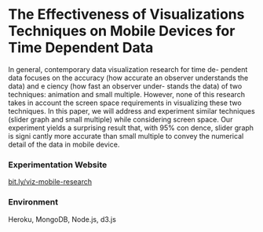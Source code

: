 # The Effectiveness of Visualizations Techniques on Mobile Devices for Time Dependent Data

In general, contemporary data visualization research for time de- pendent data focuses on the accuracy (how accurate an observer understands the data) and e ciency (how fast an observer under- stands the data) of two techniques: animation and small multiple. However, none of this research takes in account the screen space requirements in visualizing these two techniques. In this paper, we will address and experiment similar techniques (slider graph and small multiple) while considering screen space. Our experiment yields a surprising result that, with 95% con dence, slider graph is signi cantly more accurate than small multiple to convey the numerical detail of the data in mobile device.

### Experimentation Website 

[bit.ly/viz-mobile-research](http://bit.ly/viz-mobile-research)


### Environment

Heroku, MongoDB, Node.js, d3.js 


